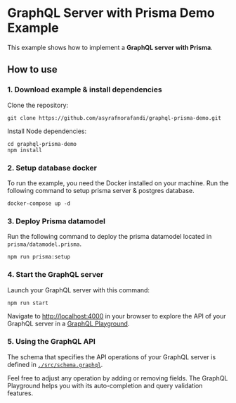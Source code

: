 # GraphQL Server with Prisma Demo Example

This example shows how to implement a **GraphQL server with Prisma**.

## How to use

### 1. Download example & install dependencies

Clone the repository:

```
git clone https://github.com/asyrafnorafandi/graphql-prisma-demo.git
```

Install Node dependencies:

```
cd graphql-prisma-demo
npm install
```

### 2. Setup database docker

To run the example, you need the Docker installed on your machine. Run the following command to setup prisma server & postgres database.

```
docker-compose up -d
```

### 3. Deploy Prisma datamodel

Run the following command to deploy the prisma datamodel located in `prisma/datamodel.prisma`.
```
npm run prisma:setup
```

### 4. Start the GraphQL server

Launch your GraphQL server with this command:

```
npm run start
```

Navigate to [http://localhost:4000](http://localhost:4000) in your browser to explore the API of your GraphQL server in a [GraphQL Playground](https://github.com/prisma/graphql-playground).

### 5. Using the GraphQL API

The schema that specifies the API operations of your GraphQL server is defined in [`./src/schema.graphql`](./GraphQL/schema.graphql).

Feel free to adjust any operation by adding or removing fields. The GraphQL Playground helps you with its auto-completion and query validation features.
